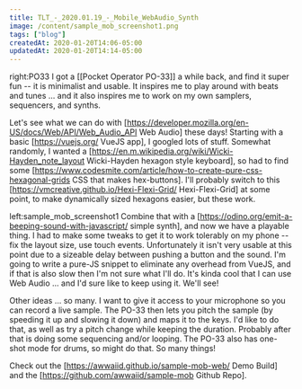 ```yaml
---
title: TLT_-_2020.01.19_-_Mobile_WebAudio_Synth
image: /content/sample_mob_screenshot1.png
tags: ["blog"]
createdAt: 2020-01-20T14:06-05:00
updatedAt: 2020-01-20T14:14-05:00
---
```


right:PO33 I got a [[Pocket Operator PO-33]] a while back, and find it super fun -- it is minimalist and usable. It inspires me to play around with beats and tunes ... and it also inspires me to work on my own samplers, sequencers, and synths.

Let's see what we can do with [https://developer.mozilla.org/en-US/docs/Web/API/Web_Audio_API Web Audio] these days! Starting with a basic [https://vuejs.org/ VueJS app], I googled lots of stuff. Somewhat randomly, I wanted a [https://en.m.wikipedia.org/wiki/Wicki-Hayden_note_layout Wicki-Hayden hexagon style keyboard], so had to find some [https://www.codesmite.com/article/how-to-create-pure-css-hexagonal-grids CSS that makes hex-buttons]. I'll probably switch to this [https://vmcreative.github.io/Hexi-Flexi-Grid/ Hexi-Flexi-Grid] at some point, to make dynamically sized hexagons easier, but these work.

left:sample_mob_screenshot1 Combine that with a [https://odino.org/emit-a-beeping-sound-with-javascript/ simple synth], and now we have a playable thing. I had to make some tweaks to get it to work tolerably on my phone -- fix the layout size, use touch events. Unfortunately it isn't very usable at this point due to a sizeable delay between pushing a button and the sound. I'm going to write a pure-JS snippet to eliminate any overhead from VueJS, and if that is also slow then I'm not sure what I'll do. It's kinda cool that I can use Web Audio ... and I'd sure like to keep using it. We'll see!

Other ideas ... so many. I want to give it access to your microphone so you can record a live sample. The PO-33 then lets you pitch the sample (by speeding it up and slowing it down) and maps it to the keys. I'd like to do that, as well as try a pitch change while keeping the duration. Probably after that is doing some sequencing and/or looping. The PO-33 also has one-shot mode for drums, so might do that. So many things!

Check out the [https://awwaiid.github.io/sample-mob-web/ Demo Build] and the [https://github.com/awwaiid/sample-mob Github Repo].


